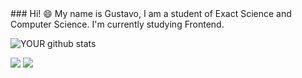 <link rel="stylesheet" type="text/css" href="style.css" />
### 
Hi! 😄 
My name is Gustavo, I am a student of Exact Science and Computer Science. I'm currently studying Frontend.


![YOUR github stats](https://github-readme-stats.vercel.app/api?username=GustaRM)


<img src="https://cdn.jsdelivr.net/gh/devicons/devicon/icons/html5/html5-plain-wordmark.svg"/>
<img src="https://cdn.jsdelivr.net/gh/devicons/devicon/icons/css3/css3-plain-wordmark.svg" />




          